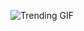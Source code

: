 ![Trending GIF](https://media0.giphy.com/media/v1.Y2lkPThiYjIxNzcydGoxbmRlbzh4cXExM3ZmZGpuYTZ5Z2Fndmd4aHU1dHc5bHpzZGc1cCZlcD12MV9naWZzX3NlYXJjaCZjdD1n/MT5UUV1d4CXE2A37Dg/giphy.gif)
